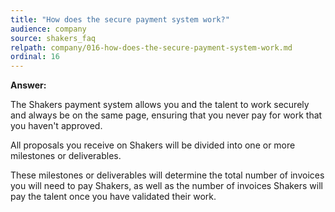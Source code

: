 ```yaml
---
title: "How does the secure payment system work?"
audience: company
source: shakers_faq
relpath: company/016-how-does-the-secure-payment-system-work.md
ordinal: 16
---
```


**Answer:**

The Shakers payment system allows you and the talent to work securely and always be on the same page, ensuring that you never pay for work that you haven't approved.

All proposals you receive on Shakers will be divided into one or more milestones or deliverables.

These milestones or deliverables will determine the total number of invoices you will need to pay Shakers, as well as the number of invoices Shakers will pay the talent once you have validated their work.
